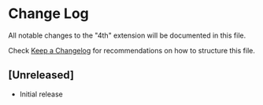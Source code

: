 # Change Log

All notable changes to the "4th" extension will be documented in this file.

Check [Keep a Changelog](http://keepachangelog.com/) for recommendations on how to structure this file.

## [Unreleased]

- Initial release
